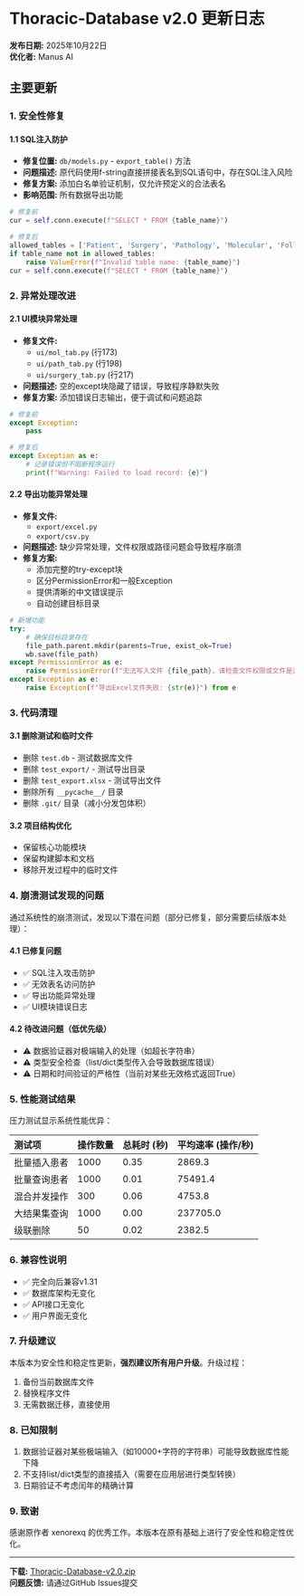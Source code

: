 # Thoracic-Database v2.0 更新日志

**发布日期:** 2025年10月22日  
**优化者:** Manus AI

## 主要更新

### 1. 安全性修复

#### 1.1 SQL注入防护
- **修复位置:** `db/models.py` - `export_table()` 方法
- **问题描述:** 原代码使用f-string直接拼接表名到SQL语句中，存在SQL注入风险
- **修复方案:** 添加白名单验证机制，仅允许预定义的合法表名
- **影响范围:** 所有数据导出功能

```python
# 修复前
cur = self.conn.execute(f"SELECT * FROM {table_name}")

# 修复后
allowed_tables = ['Patient', 'Surgery', 'Pathology', 'Molecular', 'FollowUp']
if table_name not in allowed_tables:
    raise ValueError(f"Invalid table name: {table_name}")
cur = self.conn.execute(f"SELECT * FROM {table_name}")
```

### 2. 异常处理改进

#### 2.1 UI模块异常处理
- **修复文件:** 
  - `ui/mol_tab.py` (行173)
  - `ui/path_tab.py` (行198)
  - `ui/surgery_tab.py` (行217)
- **问题描述:** 空的except块隐藏了错误，导致程序静默失败
- **修复方案:** 添加错误日志输出，便于调试和问题追踪

```python
# 修复前
except Exception:
    pass

# 修复后
except Exception as e:
    # 记录错误但不阻断程序运行
    print(f"Warning: Failed to load record: {e}")
```

#### 2.2 导出功能异常处理
- **修复文件:** 
  - `export/excel.py`
  - `export/csv.py`
- **问题描述:** 缺少异常处理，文件权限或路径问题会导致程序崩溃
- **修复方案:** 
  - 添加完整的try-except块
  - 区分PermissionError和一般Exception
  - 提供清晰的中文错误提示
  - 自动创建目标目录

```python
# 新增功能
try:
    # 确保目标目录存在
    file_path.parent.mkdir(parents=True, exist_ok=True)
    wb.save(file_path)
except PermissionError as e:
    raise PermissionError(f"无法写入文件 {file_path}，请检查文件权限或文件是否被占用") from e
except Exception as e:
    raise Exception(f"导出Excel文件失败: {str(e)}") from e
```

### 3. 代码清理

#### 3.1 删除测试和临时文件
- 删除 `test.db` - 测试数据库文件
- 删除 `test_export/` - 测试导出目录
- 删除 `test_export.xlsx` - 测试导出文件
- 删除所有 `__pycache__/` 目录
- 删除 `.git/` 目录（减小分发包体积）

#### 3.2 项目结构优化
- 保留核心功能模块
- 保留构建脚本和文档
- 移除开发过程中的临时文件

### 4. 崩溃测试发现的问题

通过系统性的崩溃测试，发现以下潜在问题（部分已修复，部分需要后续版本处理）：

#### 4.1 已修复问题
- ✅ SQL注入攻击防护
- ✅ 无效表名访问防护
- ✅ 导出功能异常处理
- ✅ UI模块错误日志

#### 4.2 待改进问题（低优先级）
- ⚠️ 数据验证器对极端输入的处理（如超长字符串）
- ⚠️ 类型安全检查（list/dict类型传入会导致数据库错误）
- ⚠️ 日期和时间验证的严格性（当前对某些无效格式返回True）

### 5. 性能测试结果

压力测试显示系统性能优异：

| 测试项 | 操作数量 | 总耗时 (秒) | 平均速率 (操作/秒) |
| :--- | :--- | :--- | :--- |
| 批量插入患者 | 1000 | 0.35 | 2869.3 |
| 批量查询患者 | 1000 | 0.01 | 75491.4 |
| 混合并发操作 | 300 | 0.06 | 4753.8 |
| 大结果集查询 | 1000 | 0.00 | 237705.0 |
| 级联删除 | 50 | 0.02 | 2382.5 |

### 6. 兼容性说明

- ✅ 完全向后兼容v1.31
- ✅ 数据库架构无变化
- ✅ API接口无变化
- ✅ 用户界面无变化

### 7. 升级建议

本版本为安全性和稳定性更新，**强烈建议所有用户升级**。升级过程：

1. 备份当前数据库文件
2. 替换程序文件
3. 无需数据迁移，直接使用

### 8. 已知限制

1. 数据验证器对某些极端输入（如10000+字符的字符串）可能导致数据库性能下降
2. 不支持list/dict类型的直接插入（需要在应用层进行类型转换）
3. 日期验证不考虑闰年的精确计算

### 9. 致谢

感谢原作者 xenorexq 的优秀工作。本版本在原有基础上进行了安全性和稳定性优化。

---

**下载:** [Thoracic-Database-v2.0.zip](#)  
**问题反馈:** 请通过GitHub Issues提交

